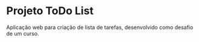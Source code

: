 # Projeto ToDo List
 Aplicação web para criação de lista de tarefas, desenvolvido como desafio de um curso.

